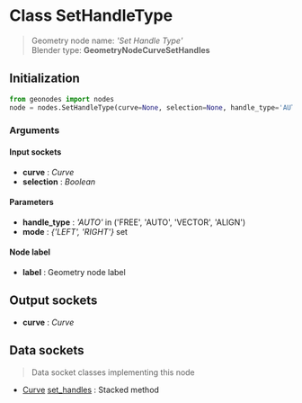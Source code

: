 
# Class SetHandleType

> Geometry node name: _'Set Handle Type'_<br>Blender type:  **GeometryNodeCurveSetHandles**

## Initialization


```python
from geonodes import nodes
node = nodes.SetHandleType(curve=None, selection=None, handle_type='AUTO', mode={'LEFT', 'RIGHT'}, label=None)
```


### Arguments


#### Input sockets



- **curve** : _Curve_
- **selection** : _Boolean_



#### Parameters



- **handle_type** : _'AUTO'_ in ('FREE', 'AUTO', 'VECTOR', 'ALIGN')
- **mode** : _{'LEFT', 'RIGHT'}_ set



#### Node label



- **label** : Geometry node label



## Output sockets



- **curve** : _Curve_



## Data sockets

> Data socket classes implementing this node


- [Curve](./sockets/Curve.md) [set_handles](./sockets/Curve.md#set_handles) : Stacked method


